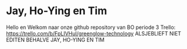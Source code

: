 # Jay, Ho-Ying en Tim

Hello en Welkom naar onze github repository van BO periode 3 
Trello: https://trello.com/b/FpLIVHul/greenglow-technology
ALSJEBLIEFT NIET EDITEN BEHALVE JAY, HO-YING EN TIM